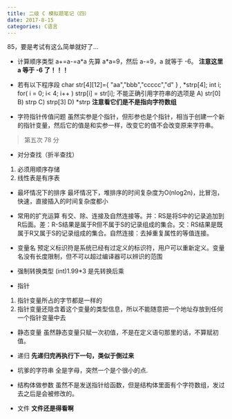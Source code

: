 ```yaml
---
title: 二级 C 模拟题笔记（四）
date: 2017-8-15
categories: C语言
---
```


85，要是考试有这么简单就好了...
<!--more-->
- 计算顺序类型
a+=a-=a\*a
先算 a\*a=9，然后 a-=9，a 就等于 -6。
**注意这里 a 等于 -6 了！！！**

- 若有以下程序段
char str[4][12]={ "aa","bbb","ccccc","d" } , \*strp[4];
int i;
for( i = 0; i< 4; i++ ) strp[i] = str[i];
不能正确引用字符串的选项是
A) str[0]
B) strp
C) strp[3]
D) \*strp
**注意看它们是不是指向字符数组**

- 字符指针传值问题
虽然实参是个指针，但形参也是个指针，相当于创建一个新的指针变量，然后它的值是和实参一样，改变它的值不会改变原来字符串。

>第五次 78 分

- 对分查找（折半查找）
1. 必须用顺序存储
2. 线性表是有序表

- 最坏情况下的排序
最坏情况下，堆排序的时间复杂度为O(nlog2n)，比冒泡，快速，直接插入的时间复杂度都小

- 常用的扩充运算
有交、除、连接及自然连接等。并：RS是将S中的记录追加到R后面。差：R-S结果是属于R但不属于S的记录组成的集合。交：RS结果是既属于R又属于S的记录组成的集合。自然连接：去掉重复属性的等值连接。

- 变量名
预定义标识符是系统已经有过定义的标识符，用户可以重新定义。变量名没有长度限制，但不可以超过编译器可以辨识的范围

- 强制转换类型
(int)1.99*3 是先转换后乘

- 指针
1. 指针变量所占的字节都是一样的
2. 指针变量还隐含着这个变量的类型信息，所以不能随意把一个地址存放到任何一个指针变量中去

- 静态变量
虽然静态变量只赋一次初值，不是在定义语句那里的话，不算赋初值。

- 递归
**先递归完再执行下一句，类似于倒过来**

- 坑爹的字符串
全是字母，突然一个是个很小的点.

- 结构体做参数
虽然不是发送指针给函数，但是结构体里面有个字符数组，发过去之后是会被修改的。

- 文件
**文件还是得看啊**
